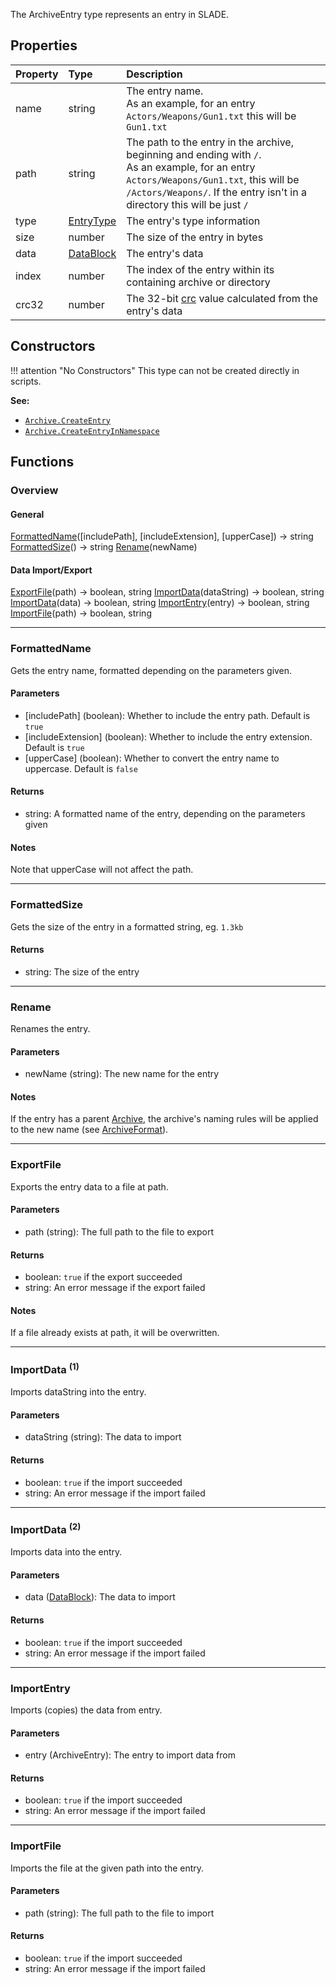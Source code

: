 The <type>ArchiveEntry</type> type represents an entry in SLADE.

## Properties

| Property | Type | Description |
|:---------|:-----|:------------|
<prop class="ro">name</prop> | <type>string</type> | The entry name.<br/>As an example, for an entry `Actors/Weapons/Gun1.txt` this will be `Gun1.txt`
<prop class="ro">path</prop> | <type>string</type> | The path to the entry in the archive, beginning and ending with `/`.<br/>As an example, for an entry `Actors/Weapons/Gun1.txt`, this will be `/Actors/Weapons/`. If the entry isn't in a directory this will be just `/`
<prop class="ro">type</prop> | <type>[EntryType](EntryType.md)</type> | The entry's type information
<prop class="ro">size</prop> | <type>number</type> | The size of the entry in bytes
<prop class="ro">data</prop> | <type>[DataBlock](../DataBlock.md)</type> | The entry's data
<prop class="ro">index</prop> | <type>number</type> | The index of the entry within its containing archive or directory
<prop class="ro">crc32</prop> | <type>number</type> | The 32-bit [crc](https://en.wikipedia.org/wiki/Cyclic_redundancy_check) value calculated from the entry's data

## Constructors

!!! attention "No Constructors"
    This type can not be created directly in scripts.

**See:**

* <code>[Archive.CreateEntry](Archive.md#createentry)</code>
* <code>[Archive.CreateEntryInNamespace](Archive.md#createentryinnamespace)</code>

## Functions

### Overview

#### General

<fdef>[FormattedName](#formattedname)(<arg>[includePath]</arg>, <arg>[includeExtension]</arg>, <arg>[upperCase]</arg>) -> <type>string</type></fdef>
<fdef>[FormattedSize](#formattedsize)() -> <type>string</type></fdef>
<fdef>[Rename](#rename)(<arg>newName</arg>)</fdef>

#### Data Import/Export

<fdef>[ExportFile](#exportfile)(<arg>path</arg>) -> <type>boolean</type>, <type>string</type></fdef>
<fdef>[ImportData](#importdata-1)(<arg>dataString</arg>) -> <type>boolean</type>, <type>string</type></fdef>
<fdef>[ImportData](#importdata-2)(<arg>data</arg>) -> <type>boolean</type>, <type>string</type></fdef>
<fdef>[ImportEntry](#importentry)(<arg>entry</arg>) -> <type>boolean</type>, <type>string</type></fdef>
<fdef>[ImportFile](#importfile)(<arg>path</arg>) -> <type>boolean</type>, <type>string</type></fdef>

---
### FormattedName

Gets the entry name, formatted depending on the parameters given.

#### Parameters

* <arg>[includePath]</arg> (<type>boolean</type>): Whether to include the entry path. Default is `true`
* <arg>[includeExtension]</arg> (<type>boolean</type>): Whether to include the entry extension. Default is `true`
* <arg>[upperCase]</arg> (<type>boolean</type>): Whether to convert the entry name to uppercase. Default is `false`

#### Returns

* <type>string</type>: A formatted name of the entry, depending on the parameters given

#### Notes

Note that <arg>upperCase</arg> will not affect the path.

---
### FormattedSize

Gets the size of the entry in a formatted string, eg. `1.3kb`

#### Returns

* <type>string</type>: The size of the entry

---
### Rename

Renames the entry.

#### Parameters

* <arg>newName</arg> (<type>string</type>): The new name for the entry

#### Notes

If the entry has a <prop>parent</prop> <type>[Archive](Archive.md)</type>, the archive's naming rules will be applied to the new name (see [ArchiveFormat](ArchiveFormat.md)).

---
### ExportFile

Exports the entry data to a file at <arg>path</arg>.

#### Parameters

* <arg>path</arg> (<type>string</type>): The full path to the file to export

#### Returns

* <type>boolean</type>: `true` if the export succeeded
* <type>string</type>: An error message if the export failed

#### Notes

If a file already exists at <arg>path</arg>, it will be overwritten.

---
### ImportData <sup>(1)</sup>

Imports <arg>dataString</arg> into the entry.

#### Parameters

* <arg>dataString</arg> (<type>string</type>): The data to import

#### Returns

* <type>boolean</type>: `true` if the import succeeded
* <type>string</type>: An error message if the import failed

---
### ImportData <sup>(2)</sup>

Imports <arg>data</arg> into the entry.

#### Parameters

* <arg>data</arg> (<type>[DataBlock](../DataBlock.md)</type>): The data to import

#### Returns

* <type>boolean</type>: `true` if the import succeeded
* <type>string</type>: An error message if the import failed

---
### ImportEntry

Imports (copies) the data from <arg>entry</arg>.

#### Parameters

* <arg>entry</arg> (<type>ArchiveEntry</type>): The entry to import data from

#### Returns

* <type>boolean</type>: `true` if the import succeeded
* <type>string</type>: An error message if the import failed

---
### ImportFile

Imports the file at the given <arg>path</arg> into the entry.

#### Parameters

* <arg>path</arg> (<type>string</type>): The full path to the file to import

#### Returns

* <type>boolean</type>: `true` if the import succeeded
* <type>string</type>: An error message if the import failed
